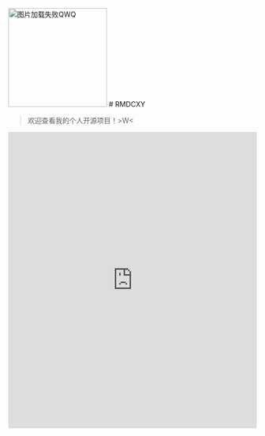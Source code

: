<img src="https://avatars.githubusercontent.com/u/170779944?v=4" width=200 height=200 alt="图片加载失败QWQ">
# RMDCXY

> 欢迎查看我的个人开源项目！>W<

<iframe src="https://space.bilibili.com/3493142110144946" width="100%" height="600" frameborder="0" allowfullscreen>
